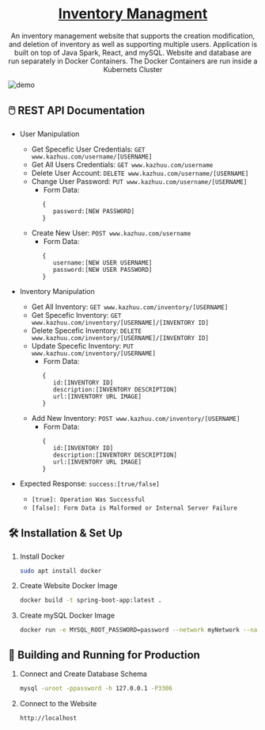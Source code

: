 <h1 align="center"><a href="http://kazhuu.com/" target="_blank"/>Inventory Managment</a></h1>
<p align="center">An inventory management website that supports the creation modification, and deletion of inventory as well as supporting multiple users. Application is built on top of Java Spark, React, and mySQL. Website and database are run separately in Docker Containers. The Docker Containers are run inside a Kubernets Cluster</p>

![demo](https://raw.githubusercontent.com/IliyanID/Inventory-Managment/master/Resources/font-page.PNG)

## 🖱️ REST API Documentation

* User Manipulation
   * Get Specefic User Credentials: ```GET www.kazhuu.com/username/[USERNAME]```
   * Get All Users Credentials: ```GET www.kazhuu.com/username```
   * Delete User Account: ```DELETE www.kazhuu.com/username/[USERNAME]```
   * Change User Password: ```PUT www.kazhuu.com/username/[USERNAME]```
      * Form Data:
      ```
         {
            password:[NEW PASSWORD]
         }
      ```
   * Create New User: ```POST www.kazhuu.com/username```
      * Form Data:
      ```
         {
            username:[NEW USER USERNAME]
            password:[NEW USER PASSWORD]
         }
      ```
      
* Inventory Manipulation
   * Get All Inventory: ```GET www.kazhuu.com/inventory/[USERNAME]```
   * Get Specefic Inventory: ```GET www.kazhuu.com/inventory/[USERNAME]/[INVENTORY ID]```
   * Delete Specefic Inventory: ```DELETE www.kazhuu.com/inventory/[USERNAME]/[INVENTORY ID]```
   * Update Specefic Inventory: ```PUT www.kazhuu.com/inventory/[USERNAME]```
      * Form Data:
      ```
         {
            id:[INVENTORY ID]
            description:[INVENTORY DESCRIPTION]
            url:[INVENTORY URL IMAGE]
         }
      ```
   * Add New Inventory: ```POST www.kazhuu.com/inventory/[USERNAME]```
      * Form Data:
      ```
         {
            id:[INVENTORY ID]
            description:[INVENTORY DESCRIPTION]
            url:[INVENTORY URL IMAGE]
         }
      ```
* Expected Response: ```success:[true/false]``` 
   * ```[true]: Operation Was Successful```
   * ```[false]: Form Data is Malformed or Internal Server Failure ```

## 🛠 Installation & Set Up

1. Install Docker

   ```sh
   sudo apt install docker
   ```

2. Create Website Docker Image

   ```sh
   docker build -t spring-boot-app:latest .
   ```

3. Create mySQL Docker Image

   ```sh
   docker run -e MYSQL_ROOT_PASSWORD=password --network myNetwork --name=database -d -p 127.0.0.1:3306:3306 mysql:latest
   ```

## 🚀 Building and Running for Production

1. Connect and Create Database Schema

   ```sh
   mysql -uroot -ppassword -h 127.0.0.1 -P3306
   ```

1. Connect to the Website

   ```sh
   http://localhost
   ```
